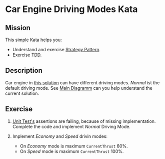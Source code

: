 # Car Engine Driving Modes Kata

## Mission

This simple Kata helps you:
* Understand and exercise [Strategy Pattern](https://en.wikipedia.org/wiki/Strategy_pattern).
* Exercise [TDD](https://en.wikipedia.org/wiki/Test-driven_development).

## Description

Car engine in [this solution](src/CarEngineDrivingModesKata.sln) can have different driving modes. _Normal_ ist the default driving mode.
See [Main Diagramm](src/Engine/MainClassDiagram.cd) can you help understand the current solution.  

## Exercise

1. [Unit Test's](src/Engine.Tests/Engine.Tests.csproj) assertions are failing, because of missing implementation.
Complete the code and implement _Normal_ Driving Mode.
2. Implement _Economy_ and _Speed_ drivin modes:

    * On _Economy_ mode is maximum ```CurrentThrust``` 60%.
    * On _Speed_ mode is maximum ```CurrentThrust``` 100%.

